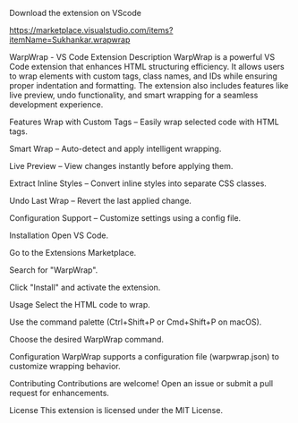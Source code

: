 Download the extension on VScode

https://marketplace.visualstudio.com/items?itemName=Sukhankar.wrapwrap

WarpWrap - VS Code Extension
Description
WarpWrap is a powerful VS Code extension that enhances HTML structuring efficiency. It allows users to wrap elements with custom tags, class names, and IDs while ensuring proper indentation and formatting. The extension also includes features like live preview, undo functionality, and smart wrapping for a seamless development experience.

Features
Wrap with Custom Tags – Easily wrap selected code with HTML tags.

Smart Wrap – Auto-detect and apply intelligent wrapping.

Live Preview – View changes instantly before applying them.

Extract Inline Styles – Convert inline styles into separate CSS classes.

Undo Last Wrap – Revert the last applied change.

Configuration Support – Customize settings using a config file.

Installation
Open VS Code.

Go to the Extensions Marketplace.

Search for "WarpWrap".

Click "Install" and activate the extension.

Usage
Select the HTML code to wrap.

Use the command palette (Ctrl+Shift+P or Cmd+Shift+P on macOS).

Choose the desired WarpWrap command.

Configuration
WarpWrap supports a configuration file (warpwrap.json) to customize wrapping behavior.

Contributing
Contributions are welcome! Open an issue or submit a pull request for enhancements.

License
This extension is licensed under the MIT License.
